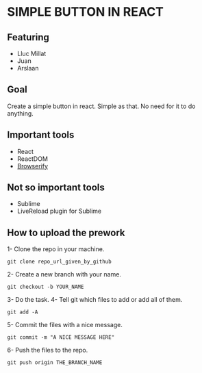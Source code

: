 SIMPLE BUTTON IN REACT
======================

Featuring 
---------
- Lluc Millat
- Juan
- Arslaan

Goal
----
Create a simple button in react. Simple as that. No need for it to do anything.

Important tools
-----
- React
- ReactDOM
- [Browserify](http://browserify.org/)

Not so important tools
----------------------
- Sublime
- LiveReload plugin for Sublime

How to upload the prework
--------------------------
1- Clone the repo in your machine.
```
git clone repo_url_given_by_github
```
2- Create a new branch with your name.
```
git checkout -b YOUR_NAME
``` 
3- Do the task.
4- Tell git which files to add or add all of them.
```
git add -A
```
5- Commit the files with a nice message.
```
git commit -m "A NICE MESSAGE HERE"
```
6- Push the files to the repo.
```
git push origin THE_BRANCH_NAME
```